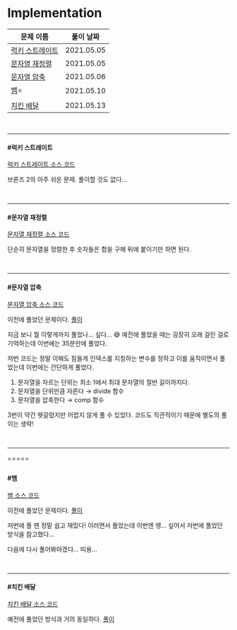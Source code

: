 # Implementation

| 문제 이름                           | 풀이 날짜  |
| ----------------------------------- | ---------- |
| [럭키 스트레이트](#럭키-스트레이트) | 2021.05.05 |
| [문자열 재정렬](#문자열-재정렬)     | 2021.05.05 |
| [문자열 압축](#문자열-압축)         | 2021.05.06 |
| [뱀](#뱀)⭐                          | 2021.05.10 |
| [치킨 배달](#치킨-배달)             | 2021.05.13 |

<br>

<hr>

#### #럭키 스트레이트

[럭키 스트레이트 소스 코드](https://github.com/hjyeon-n/java-for-coding-test/blob/master/Implementation/hjyeon-n/%EA%B8%B0%EC%B6%9C%20%EB%AC%B8%EC%A0%9C/%EB%9F%AD%ED%82%A4%20%EC%8A%A4%ED%8A%B8%EB%A0%88%EC%9D%B4%ED%8A%B8.java)

브론즈 2의 아주 쉬운 문제. 풀이할 것도 없다...

<br>

<hr>

#### #문자열 재정렬

[문자열 재정렬 소스 코드](https://github.com/hjyeon-n/java-for-coding-test/blob/master/Implementation/hjyeon-n/%EA%B8%B0%EC%B6%9C%20%EB%AC%B8%EC%A0%9C/%EB%AC%B8%EC%9E%90%EC%97%B4%20%EC%9E%AC%EC%A0%95%EB%A0%AC.java)

단순히 문자열을 정렬한 후 숫자들은 합을 구해 뒤에 붙이기만 하면 된다.

<br>

<hr>

#### #문자열 압축

[문자열 압축 소스 코드](https://github.com/hjyeon-n/java-for-coding-test/blob/master/Implementation/hjyeon-n/%EA%B8%B0%EC%B6%9C%20%EB%AC%B8%EC%A0%9C/%EB%AC%B8%EC%9E%90%EC%97%B4%20%EC%95%95%EC%B6%95.java)

이전에 풀었던 문제이다. [풀이](https://github.com/hjyeon-n/Algorithm_study/blob/master/Problem%20Solving/2020.09/Programmers.md#%EB%AC%B8%EC%9E%90%EC%97%B4-%EC%95%95%EC%B6%95)

지금 보니 뭘 이렇게까지 풀었나... 싶다... 😅 예전에 풀었을 때는 굉장히 오래 걸린 걸로 기억하는데 이번에는 35분만에 풀었다.

저번 코드는 정말 이해도 힘들게 인덱스를 지칭하는 변수를 정하고 이를 움직이면서 풀었는데 이번에는 간단하게 풀었다.

1. 문자열을 자르는 단위는 최소 1에서 최대 문자열의 절반 길이까지다. 
2. 문자열을 단위만큼 자른다 → divide 함수
3. 문자열을 압축한다 → comp 함수

3번이 약간 헷갈렸지만 어렵지 않게 풀 수 있었다. 코드도 직관적이기 때문에 별도의 풀이는 생략!

<br>

<hr>

⭐⭐⭐⭐⭐

#### #뱀

[뱀 소스 코드](https://github.com/hjyeon-n/java-for-coding-test/blob/master/Implementation/hjyeon-n/%EA%B8%B0%EC%B6%9C%20%EB%AC%B8%EC%A0%9C/%EB%B1%80.java)

이전에 풀었던 문제이다. [풀이](https://github.com/hjyeon-n/Algorithm_study/blob/master/Problem%20Solving/2020.10/Implementation.md#%EB%B1%80)

저번에 풀 땐 정말 쉽고 재밌다! 이러면서 풀었는데 이번엔 엥... 싶어서 저번에 풀었던 방식을 참고했다... 

다음에 다시 풀어봐야겠다... 띠용...

<br>

<hr>

#### #치킨 배달

[치킨 배달 소스 코드](https://github.com/hjyeon-n/java-for-coding-test/blob/master/Implementation/hjyeon-n/%EA%B8%B0%EC%B6%9C%20%EB%AC%B8%EC%A0%9C/%EC%B9%98%ED%82%A8%20%EB%B0%B0%EB%8B%AC.java)

예전에 풀었던 방식과 거의 동일하다. [풀이](https://github.com/hjyeon-n/Algorithm_study/blob/master/Problem%20Solving/2020.10/BFS%2C%20DFS.md#%EC%B9%98%ED%82%A8-%EB%B0%B0%EB%8B%AC)